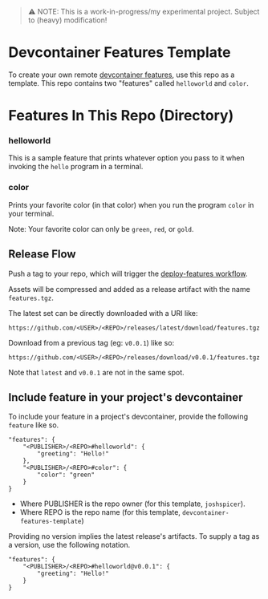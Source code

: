 > ⚠️ NOTE: This is a work-in-progress/my experimental project. Subject to (heavy) modification!

# Devcontainer Features Template

To create your own remote [devcontainer features](#), use this repo as a template.  This repo contains two "features" called `helloworld` and `color`.


# Features In This Repo (Directory)

### helloworld

This is a sample feature that prints whatever option you pass to it when invoking the `hello` program in a terminal.

### color

Prints your favorite color (in that color) when you run the program `color` in your terminal. 

Note: Your favorite color can only be `green`, `red`, or `gold`.

## Release Flow

Push a tag to your repo, which will trigger the [deploy-features workflow](https://github.com/joshspicer/devcontainer-features-template/blob/main/.github/workflows/deploy-features.yml).

Assets will be compressed and added as a release artifact with the name `features.tgz`. 

The latest set can be directly downloaded with a URI like:

`https://github.com/<USER>/<REPO>/releases/latest/download/features.tgz`

Download from a previous tag (eg: `v0.0.1`) like so:

`https://github.com/<USER>/<REPO>/releases/download/v0.0.1/features.tgz`

Note that `latest` and `v0.0.1` are not in the same spot.


## Include feature in your project's devcontainer 

To include your feature in a project's devcontainer, provide the following `feature` like so.

```jsonc
"features": {
    "<PUBLISHER>/<REPO>#helloworld": {
        "greeting": "Hello!"
    },
    "<PUBLISHER>/<REPO>#color": {
        "color": "green" 
    }
}
```

- Where PUBLISHER is the repo owner (for this template, `joshspicer`).
- Where REPO is the repo name (for this template, `devcontainer-features-template`)

Providing no version implies the latest release's artifacts.  To supply a tag as a version, use the following notation.

```jsonc
"features": {
    "<PUBLISHER>/<REPO>#helloworld@v0.0.1": {
        "greeting": "Hello!"
    }
}
```
